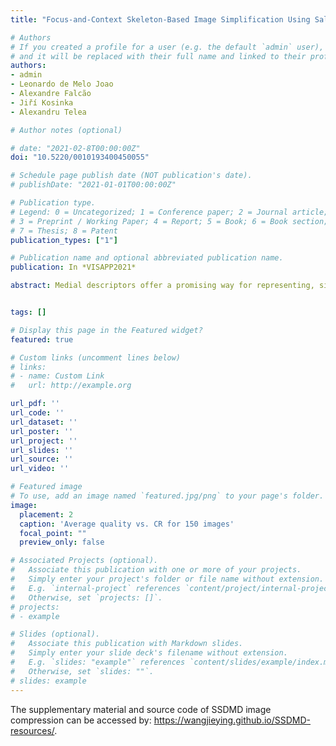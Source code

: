 ```yaml
---
title: "Focus-and-Context Skeleton-Based Image Simplification Using Saliency Maps"

# Authors
# If you created a profile for a user (e.g. the default `admin` user), write the username (folder name) here 
# and it will be replaced with their full name and linked to their profile.
authors:
- admin
- Leonardo de Melo Joao
- Alexandre Falcão
- Jiří Kosinka
- Alexandru Telea

# Author notes (optional)

# date: "2021-02-8T00:00:00Z"
doi: "10.5220/0010193400450055"

# Schedule page publish date (NOT publication's date).
# publishDate: "2021-01-01T00:00:00Z"

# Publication type.
# Legend: 0 = Uncategorized; 1 = Conference paper; 2 = Journal article;
# 3 = Preprint / Working Paper; 4 = Report; 5 = Book; 6 = Book section;
# 7 = Thesis; 8 = Patent
publication_types: ["1"]

# Publication name and optional abbreviated publication name.
publication: In *VISAPP2021*

abstract: Medial descriptors offer a promising way for representing, simplifying, manipulating, and compressing images. However, to date, these have been applied in a global manner that is oblivious to salient features. In this paper, we adapt medial descriptors to use the information provided by saliency maps to selectively simplify and encode an image while preserving its salient regions. This allows us to improve the trade-off between compression ratio and image quality as compared to the standard dense-skeleton method while keeping perceptually salient features, in a focus-and-context manner. We show how our method can be combined with JPEG to increase overall compression rates at the cost of a slightly lower image quality. We demonstrate our method on a benchmark composed of a broad set of images.


tags: []

# Display this page in the Featured widget?
featured: true

# Custom links (uncomment lines below)
# links:
# - name: Custom Link
#   url: http://example.org

url_pdf: ''
url_code: ''
url_dataset: ''
url_poster: ''
url_project: ''
url_slides: ''
url_source: ''
url_video: ''

# Featured image
# To use, add an image named `featured.jpg/png` to your page's folder. 
image:
  placement: 2
  caption: 'Average quality vs. CR for 150 images'
  focal_point: ""
  preview_only: false

# Associated Projects (optional).
#   Associate this publication with one or more of your projects.
#   Simply enter your project's folder or file name without extension.
#   E.g. `internal-project` references `content/project/internal-project/index.md`.
#   Otherwise, set `projects: []`.
# projects:
# - example

# Slides (optional).
#   Associate this publication with Markdown slides.
#   Simply enter your slide deck's filename without extension.
#   E.g. `slides: "example"` references `content/slides/example/index.md`.
#   Otherwise, set `slides: ""`.
# slides: example
---
```


The supplementary material and source code of SSDMD image compression can be accessed by: https://wangjieying.github.io/SSDMD-resources/.


